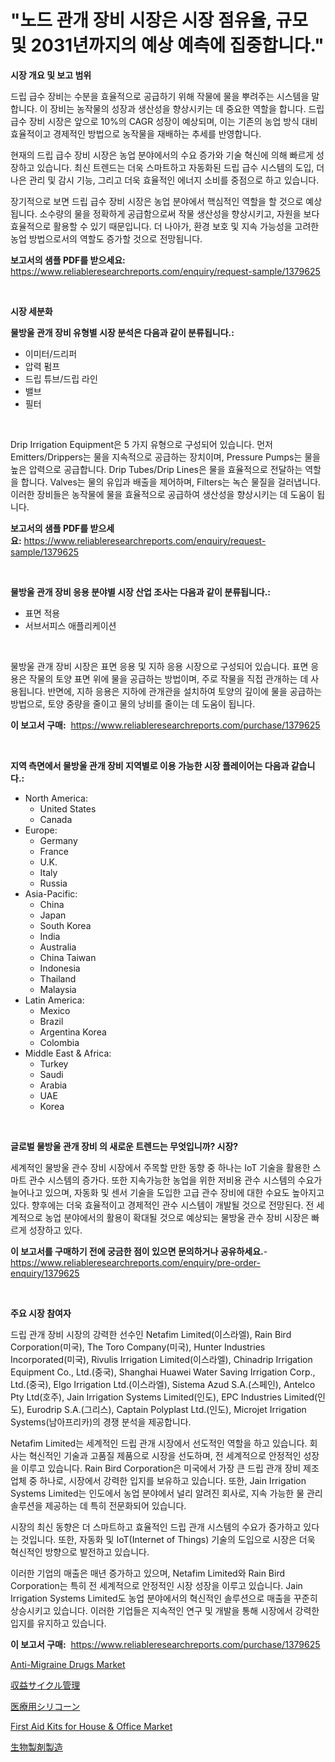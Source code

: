 <p><h1>"노드 관개 장비 시장은 시장 점유율, 규모 및 2031년까지의 예상 예측에 집중합니다."</h1></p><p><strong>시장 개요 및 보고 범위</strong></p>
<p><p>드립 급수 장비는 수분을 효율적으로 공급하기 위해 작물에 물을 뿌려주는 시스템을 말합니다. 이 장비는 농작물의 성장과 생산성을 향상시키는 데 중요한 역할을 합니다. 드립 급수 장비 시장은 앞으로 10%의 CAGR 성장이 예상되며, 이는 기존의 농업 방식 대비 효율적이고 경제적인 방법으로 농작물을 재배하는 추세를 반영합니다.</p><p>현재의 드립 급수 장비 시장은 농업 분야에서의 수요 증가와 기술 혁신에 의해 빠르게 성장하고 있습니다. 최신 트렌드는 더욱 스마트하고 자동화된 드립 급수 시스템의 도입, 더 나은 관리 및 감시 기능, 그리고 더욱 효율적인 에너지 소비를 중점으로 하고 있습니다.</p><p>장기적으로 보면 드립 급수 장비 시장은 농업 분야에서 핵심적인 역할을 할 것으로 예상됩니다. 소수량의 물을 정확하게 공급함으로써 작물 생산성을 향상시키고, 자원을 보다 효율적으로 활용할 수 있기 때문입니다. 더 나아가, 환경 보호 및 지속 가능성을 고려한 농업 방법으로서의 역할도 증가할 것으로 전망됩니다.</p></p>
<p><strong>보고서의 샘플 PDF를 받으세요:</strong> <a href="https://www.reliableresearchreports.com/enquiry/request-sample/1379625">https://www.reliableresearchreports.com/enquiry/request-sample/1379625</a></p>
<p>&nbsp;</p>
<p><strong>시장 세분화</strong></p>
<p><strong>물방울 관개 장비 유형별 시장 분석은 다음과 같이 분류됩니다.:</strong></p>
<p><ul><li>이미터/드리퍼</li><li>압력 펌프</li><li>드립 튜브/드립 라인</li><li>밸브</li><li>필터</li></ul></p>
<p>&nbsp;</p>
<p><p>Drip Irrigation Equipment은 5 가지 유형으로 구성되어 있습니다. 먼저 Emitters/Drippers는 물을 지속적으로 공급하는 장치이며, Pressure Pumps는 물을 높은 압력으로 공급합니다. Drip Tubes/Drip Lines은 물을 효율적으로 전달하는 역할을 합니다. Valves는 물의 유입과 배출을 제어하며, Filters는 녹슨 물질을 걸러냅니다. 이러한 장비들은 농작물에 물을 효율적으로 공급하여 생산성을 향상시키는 데 도움이 됩니다.</p></p>
<p><strong>보고서의 샘플 PDF를 받으세요:</strong>&nbsp;<a href="https://www.reliableresearchreports.com/enquiry/request-sample/1379625">https://www.reliableresearchreports.com/enquiry/request-sample/1379625</a></p>
<p>&nbsp;</p>
<p><strong> 물방울 관개 장비 응용 분야별 시장 산업 조사는 다음과 같이 분류됩니다.:</strong></p>
<p><ul><li>표면 적용</li><li>서브서피스 애플리케이션</li></ul></p>
<p>&nbsp;</p>
<p><p>물방울 관개 장비 시장은 표면 응용 및 지하 응용 시장으로 구성되어 있습니다. 표면 응용은 작물의 토양 표면 위에 물을 공급하는 방법이며, 주로 작물을 직접 관개하는 데 사용됩니다. 반면에, 지하 응용은 지하에 관개관을 설치하여 토양의 깊이에 물을 공급하는 방법으로, 토양 중량을 줄이고 물의 낭비를 줄이는 데 도움이 됩니다.</p></p>
<p><strong>이 보고서 구매:</strong>&nbsp; <a href="https://www.reliableresearchreports.com/purchase/1379625">https://www.reliableresearchreports.com/purchase/1379625</a></p>
<p>&nbsp;</p>
<p><strong>지역 측면에서 물방울 관개 장비 지역별로 이용 가능한 시장 플레이어는 다음과 같습니다.:</strong></p>
<p><ul>
    <li>
        North America:
        <ul>
            <li>United States</li>
            <li>Canada</li>
        </ul>
    </li>
    <li>
        Europe:
        <ul>
            <li>Germany</li>
            <li>France</li>
            <li>U.K.</li>
            <li>Italy</li>
            <li>Russia</li>
        </ul>
    </li>
    <li>
        Asia-Pacific:
        <ul>
            <li>China</li>
            <li>Japan</li>
            <li>South Korea</li>
            <li>India</li>
            <li>Australia</li>
            <li>China Taiwan</li>
            <li>Indonesia</li>
            <li>Thailand</li>
            <li>Malaysia</li>
        </ul>
    </li>
    <li>
        Latin America:
        <ul>
            <li>Mexico</li>
            <li>Brazil</li>
            <li>Argentina Korea</li>
            <li>Colombia</li>
        </ul>
    </li>
    <li>
        Middle East & Africa:
        <ul>
            <li>Turkey</li>
            <li>Saudi</li>
            <li>Arabia</li>
            <li>UAE</li>
            <li>Korea</li>
        </ul>
    </li>
    </ul></p>
<p>&nbsp;</p>
<p><strong>글로벌 물방울 관개 장비 의 새로운 트렌드는 무엇입니까? 시장?</strong></p>
<p><p>세계적인 물방울 관수 장비 시장에서 주목할 만한 동향 중 하나는 IoT 기술을 활용한 스마트 관수 시스템의 증가다. 또한 지속가능한 농업을 위한 저비용 관수 시스템의 수요가 늘어나고 있으며, 자동화 및 센서 기술을 도입한 고급 관수 장비에 대한 수요도 높아지고 있다. 향후에는 더욱 효율적이고 경제적인 관수 시스템이 개발될 것으로 전망된다. 전 세계적으로 농업 분야에서의 활용이 확대될 것으로 예상되는 물방울 관수 장비 시장은 빠르게 성장하고 있다.</p></p>
<p><strong>이 보고서를 구매하기 전에 궁금한 점이 있으면 문의하거나 공유하세요.</strong>- <a href="https://www.reliableresearchreports.com/enquiry/pre-order-enquiry/1379625">https://www.reliableresearchreports.com/enquiry/pre-order-enquiry/1379625</a></p>
<p>&nbsp;</p>
<p><strong>주요 시장 참여자</strong></p>
<p><p>드립 관개 장비 시장의 강력한 선수인 Netafim Limited(이스라엘), Rain Bird Corporation(미국), The Toro Company(미국), Hunter Industries Incorporated(미국), Rivulis Irrigation Limited(이스라엘), Chinadrip Irrigation Equipment Co., Ltd.(중국), Shanghai Huawei Water Saving Irrigation Corp., Ltd.(중국), Elgo Irrigation Ltd.(이스라엘), Sistema Azud S.A.(스페인), Antelco Pty Ltd(호주), Jain Irrigation Systems Limited(인도), EPC Industries Limited(인도), Eurodrip S.A.(그리스), Captain Polyplast Ltd.(인도), Microjet Irrigation Systems(남아프리카)의 경쟁 분석을 제공합니다.</p><p>Netafim Limited는 세계적인 드립 관개 시장에서 선도적인 역할을 하고 있습니다. 회사는 혁신적인 기술과 고품질 제품으로 시장을 선도하며, 전 세계적으로 안정적인 성장을 이루고 있습니다. Rain Bird Corporation은 미국에서 가장 큰 드립 관개 장비 제조업체 중 하나로, 시장에서 강력한 입지를 보유하고 있습니다. 또한, Jain Irrigation Systems Limited는 인도에서 농업 분야에서 널리 알려진 회사로, 지속 가능한 물 관리 솔루션을 제공하는 데 특히 전문화되어 있습니다.</p><p>시장의 최신 동향은 더 스마트하고 효율적인 드립 관개 시스템의 수요가 증가하고 있다는 것입니다. 또한, 자동화 및 IoT(Internet of Things) 기술의 도입으로 시장은 더욱 혁신적인 방향으로 발전하고 있습니다.</p><p>이러한 기업의 매출은 매년 증가하고 있으며, Netafim Limited와 Rain Bird Corporation는 특히 전 세계적으로 안정적인 시장 성장을 이루고 있습니다. Jain Irrigation Systems Limited도 농업 분야에서의 혁신적인 솔루션으로 매출을 꾸준히 상승시키고 있습니다. 이러한 기업들은 지속적인 연구 및 개발을 통해 시장에서 강력한 입지를 유지하고 있습니다.</p></p>
<p><strong>이 보고서 구매:</strong>&nbsp;&nbsp;<a href="https://www.reliableresearchreports.com/purchase/1379625">https://www.reliableresearchreports.com/purchase/1379625</a></p>
<p><p><a href="https://issuu.com/reportprime-2/docs/anti-migraine-drugs-market-size-2030.pptx">Anti-Migraine Drugs Market</a></p><p><a href="https://medium.com/@mikedeckw2023/%E5%8F%8E%E7%9B%8A%E3%82%B5%E3%82%A4%E3%82%AF%E3%83%AB%E7%AE%A1%E7%90%86%E5%B8%82%E5%A0%B4%E3%83%AC%E3%83%9D%E3%83%BC%E3%83%88%E3%81%AF-%E3%81%93%E3%81%AE%E5%B8%82%E5%A0%B4%E3%81%AE%E6%9C%80%E6%96%B0%E3%81%AE%E3%83%88%E3%83%AC%E3%83%B3%E3%83%89%E3%81%A8%E6%88%90%E9%95%B7%E6%A9%9F%E4%BC%9A%E3%82%92%E6%98%8E%E3%82%89%E3%81%8B%E3%81%AB%E3%81%97%E3%81%A6%E3%81%84%E3%81%BE%E3%81%99-fdffc299dc66">収益サイクル管理</a></p><p><a href="https://github.com/oafhukehf4709715/Market-Research-Report-List-1/blob/main/1552213186757.md">医療用シリコーン</a></p><p><a href="https://shimmer-gardenia-37a.notion.site/First-Aid-Kits-for-House-Office-Market-Size-Growth-Outlook-from-2024-to-2031-projecting-at-Marke-0ffebdf11aa64a66b850ced3577c2c52">First Aid Kits for House & Office Market</a></p><p><a href="https://medium.com/@terrellconn_13145/%E7%94%9F%E7%89%A9%E8%A3%BD%E5%93%81%E8%A3%BD%E9%80%A0%E5%B8%82%E5%A0%B4-2031%E5%B9%B4%E3%81%BE%E3%81%A7%E3%81%AE%E3%83%88%E3%83%AC%E3%83%B3%E3%83%89-%E4%BA%88%E6%B8%AC-%E7%AB%B6%E4%BA%89%E5%88%86%E6%9E%90-deebb9a1f358">生物製剤製造</a></p></p>
